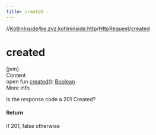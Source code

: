 ```yaml
---
title: created -
---
```

//[KotlinInside](../../index.md)/[be.zvz.kotlininside.http](../index.md)/[HttpRequest](index.md)/[created](created.md)



# created  
[jvm]  
Content  
open fun [created](created.md)(): [Boolean](https://kotlinlang.org/api/latest/jvm/stdlib/kotlin/-boolean/index.html)  
More info  


Is the response code a 201 Created?



#### Return  


if 201, false otherwise

  



